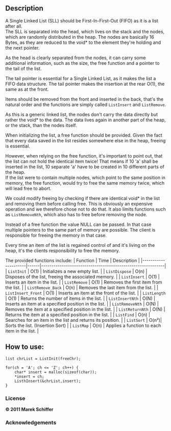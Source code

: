 ## Description
A Single Linked List (SLL) should be First-In-First-Out (FIFO) as it is a list after all. <br>
The SLL is separated into the head, which lives on the stack and the nodes,
which are randomly distributed in the heap. The nodes are basically 16 Bytes,
as they are reduced to the void\* to the element they're holding and the next
pointer. <br>

As the head is clearly separated from the nodes, it can carry some additional information,
such as the size, the free function and a pointer to the tail of the list. <br>

The tail pointer is essential for a Single Linked List, as it makes the list a
FIFO data structure. The tail pointer makes the insertion at the rear O(1),
the same as at the front.

Items should be removed from the front and inserted in the back, that's the natural
order and the functions are simply called `ListInsert` and `ListRemove`.

As this is a generic linked list, the nodes don't carry the data directly but
rather the void\* to the data. The data lives again in another part of the heap,
or the stack, than the nodes itself.  <br>

When initializing the list, a free function should be provided. Given the fact that
every data saved in the list resides somewhere else in the heap, freeing is essential. <br>

However, when relying on the free function, it's important to point out, that the list
can not hold the identical item twice! That means if 10 'a' shall be inserted in the list,
10 separate 'a' have to be created in 10 different parts of the heap. <br>
If the list were to contain multiple nodes, which point to the same position in memory,
the free function, would try to free the same memory twice, which will lead free to
abort. <br>

We could modify freeing by checking if there are identical void\* in the list and removing them
before calling free. This is obviously an expensive operation and we therefore chose not to
do that. It also limits functions such as `ListRemoveNth`, which also has to free before removing 
the node. <br>

Instead of a free function the value NULL can be passed. In that case multiple pointers to the
same part of memory are possible. The client is responsible for freeing the memory in that case. <br>

Every time an item of the list is regained control of and it's living on the heap, it's the clients
responsibility to free the memory. <br>

The provided functions include:
| Function            | Time | Description                                                |
|---------------------|------|------------------------------------------------------------|
| `ListInit`          | O(1) | Initializes a new empty list.                              |
| `ListDispose`       | O(n) | Disposes of the list, freeing the associated memory.       |
| `ListInsert`        | O(1) | Inserts an item in the list.                               |
| `ListRemove`        | O(1) | Removes the first item from the list.                      |
| `ListRemove_Back`   | O(n) | Removes the last item from the list.                       |
| `ListInsert_Front`  | O(1) | Inserts an item at the front of the list.                  |
| `ListLength`        | O(1) | Returns the number of items in the list.                   |
| `ListInsertNth`     | O(N) | Inserts an item at a specified position in the list.       |
| `ListRemoveNth`     | O(N) | Removes the item at a specified position in the list.      |
| `ListReturnNth`     | O(N) | Returns the item at a specified position in the list.      |
| `ListFind`          | O(n) | Searches for an item in the list and returns its position. |
| `ListSort`          | O(n²)| Sorts the list. (Insertion Sort)                           |
| `ListMap`           | O(n) | Applies a function to each item in the list.               |

## How to use:
```
list chrList = ListInit(freeChr);

for(ch = 'A'; ch <= 'Z'; ch++) {
	char* insert = malloc(sizeof(char));
    *insert = ch;
    ListhInsert(&chrList,insert);
}
```
### License

**© 2011 Marek Schiffer**

### Acknowledgements
